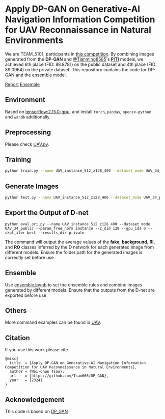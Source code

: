 # Apply DP-GAN on Generative-AI Navigation Information Competition for UAV Reconnaissance in Natural Environments

We are TEAM_5101, participants in [this competition](https://tbrain.trendmicro.com.tw/Competitions/Details/34). By combining images generated from the **DP-GAN** and [@Tianming8585](https://github.com/Tianming8585)'s **[PITI](https://github.com/Tianming8585/PITI)** models, we achieved 6th place (FID: 88.8781) on the public dataset and 4th place (FID: 89.0964) on the private dataset. This repository contains the code for DP-GAN and the ensemble model.

[Report](report.md) [Ensemble](ensemble.md)

## Environment

Based on [tensorflow:2.15.0-gpu](https://hub.docker.com/layers/tensorflow/tensorflow/2.15.0-gpu/images/sha256-66b44c162783bb92ab6f44c1b38bcdfef70af20937089deb7bc20a4f3d7e5491?context=explore), and install `torch`, `pandas`, `opencv-python` and `wandb` additionally.

## Preprocessing

Please check [UAV.py](./dataloaders/UAV.py).

## Training

```bash
python train.py --name UAV_instance_512_z128_400 --dataset_mode UAV_34_train --param_free_norm instance --z_dim 128 --num_epochs 400 --gpu_ids 0 --batch_size 8
```

## Generate Images

```bash
python test.py --name UAV_instance_512_z128_400 --dataset_mode UAV_34_public --param_free_norm instance --z_dim 128 --ckpt_iter best --results_dir private --gpu_ids 0 --batch_size 8
```

## Export the Output of D-net

```
python eval_pri.py --name UAV_instance_512_z128_400 --dataset_mode UAV_34_public --param_free_norm instance --z_dim 128 --gpu_ids 0 --ckpt_iter best --results_dir private
```

The command will output the average values of the **fake**, **background**, **RI**, and **RO** classes inferred by the D network for each generated image from different models. Ensure the folder path for the generated images is correctly set before use.

## Ensemble

Use [ensemble.ipynb](./ensemble.ipynb) to set the ensemble rules and combine images generated by different models. Ensure that the outputs from the D-net are exported before use.

## Others

More command examples can be found in [UAV](./scripts/UAV).

## Citation

If you use this work please cite

```
@misc{
  title  = {Apply DP-GAN on Generative-AI Navigation Information Competition for UAV Reconnaissance in Natural Environments},
  author = {Wei-Chun Tsao},
  url    = {https://github.com/Tsao666/DP_GAN},
  year   = {2024}
}
```

## Acknowledgement

This code is based on [DP_GAN](https://github.com/sj-li/DP_GAN)
